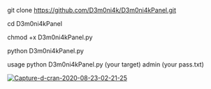 git clone https://github.com/D3m0ni4k/D3m0ni4kPanel.git

cd D3m0ni4kPanel

chmod +x D3m0ni4kPanel.py

python D3m0ni4kPanel.py

usage python D3m0ni4kPanel.py (your target) admin (your pass.txt)

<a href='https://postimg.cc/3WPKx5TW' target='_blank'><img src='https://i.postimg.cc/3WPKx5TW/Capture-d-cran-2020-08-23-02-21-25.png' border='0' alt='Capture-d-cran-2020-08-23-02-21-25'/></a>

